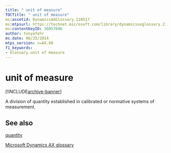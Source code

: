 ```yaml
---
title: " unit of measure"
TOCTitle: " unit of measure"
ms:assetid: DynamicsAXGlossary.210517
ms:mtpsurl: https://technet.microsoft.com/library/dynamicsaxglossary.210517(v=AX.60)
ms:contentKeyID: 36057696
author: tonyafehr
ms.date: 08/25/2014
mtps_version: v=AX.60
f1_keywords:
- Glossary.unit of measure
---
```


# unit of measure


[!INCLUDE[archive-banner](includes/archive-banner.md)]

A division of quantity established in calibrated or normative systems of measurement.

## See also

[quantity](quantity.md)

[Microsoft Dynamics AX glossary](glossary/microsoft-dynamics-ax-glossary.md)

  


